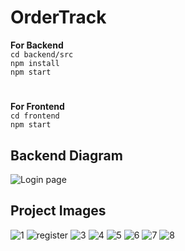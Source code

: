 ﻿# OrderTrack
**For Backend**<br/>
`cd backend/src`<br/>
`npm install`<br/>
`npm start`<br/>
#
**For Frontend**<br/>
`cd frontend`<br/>
`npm start`<br/>

## **Backend Diagram**
![Login page](https://user-images.githubusercontent.com/74211970/165840050-b4ce0c2d-e601-47ba-afe5-59344c999b56.png)

## **Project Images**
![1](https://user-images.githubusercontent.com/74211970/165844131-c8f56ee0-3753-4c49-8a54-80a10527fa9c.png)
![register](https://user-images.githubusercontent.com/74211970/165844221-ef293c5d-85ee-4508-9211-a79b1297ae97.png)
![3](https://user-images.githubusercontent.com/74211970/165844230-400a7818-3e6e-4443-b83b-d1810215e47a.png)
![4](https://user-images.githubusercontent.com/74211970/165844231-82b0d6c6-469e-4ddf-882a-6f95def163da.png)
![5](https://user-images.githubusercontent.com/74211970/165844232-a04a8d55-f618-4096-a2b9-60e9059e89fa.png)
![6](https://user-images.githubusercontent.com/74211970/165844235-749660bf-0985-455d-bd8e-43a81b4fe481.png)
![7](https://user-images.githubusercontent.com/74211970/165844236-9a9e77aa-1edb-48c7-992a-b490233043b8.png)
![8](https://user-images.githubusercontent.com/74211970/165844237-288b03e6-dcc2-4fb5-a4aa-5886dd15891b.png)

